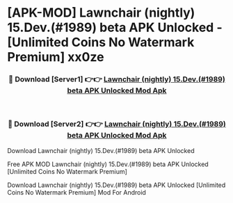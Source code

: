 # [APK-MOD] Lawnchair (nightly) 15.Dev.(#1989) beta APK Unlocked - [Unlimited Coins No Watermark Premium] xx0ze



<div align="center">
<h3>🔴 Download [Server1] 👉👉 <a href="https://momento.my/?title=Lawnchair_(nightly)_15.Dev.(#1989)_beta_APK_Unlocked">Lawnchair (nightly) 15.Dev.(#1989) beta APK Unlocked Mod Apk</a></h3><br>

<h3>🔴 Download [Server2] 👉👉 <a href="https://momento.my/?title=Lawnchair_(nightly)_15.Dev.(#1989)_beta_APK_Unlocked">Lawnchair (nightly) 15.Dev.(#1989) beta APK Unlocked Mod Apk</a></h3>
</div>



Download Lawnchair (nightly) 15.Dev.(#1989) beta APK Unlocked 

Free APK MOD Lawnchair (nightly) 15.Dev.(#1989) beta APK Unlocked [Unlimited Coins No Watermark Premium]

Download Lawnchair (nightly) 15.Dev.(#1989) beta APK Unlocked [Unlimited Coins No Watermark Premium] Mod For Android

